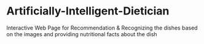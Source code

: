 # Artificially-Intelligent-Dietician
Interactive Web Page for Recommendation &amp; Recognizing the dishes based on the images and providing nutritional facts about the dish
